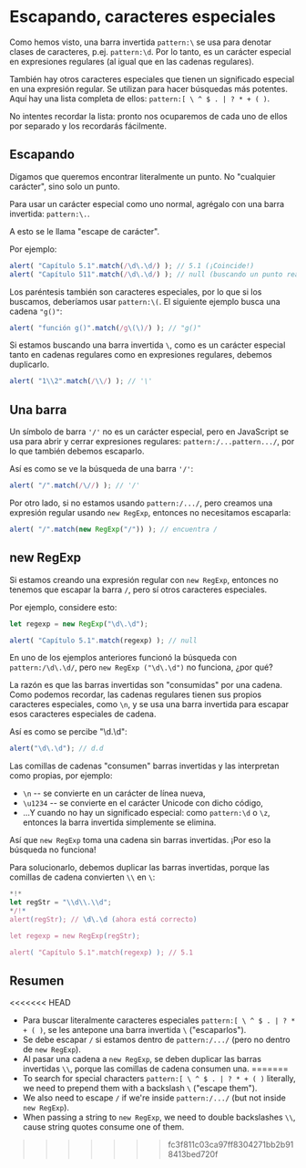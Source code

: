 
# Escapando, caracteres especiales

Como hemos visto, una barra invertida `pattern:\` se usa para denotar clases de caracteres, p.ej. `pattern:\d`. Por lo tanto, es un carácter especial en expresiones regulares (al igual que en las cadenas regulares).

También hay otros caracteres especiales que tienen un significado especial en una expresión regular. Se utilizan para hacer búsquedas más potentes. Aquí hay una lista completa de ellos: `pattern:[ \ ^ $ . | ? * + ( )`.

No intentes recordar la lista: pronto nos ocuparemos de cada uno de ellos por separado y los recordarás fácilmente.

## Escapando

Digamos que queremos encontrar literalmente un punto. No "cualquier carácter", sino solo un punto.

Para usar un carácter especial como uno normal, agrégalo con una barra invertida: `pattern:\.`.

A esto se le llama "escape de carácter".

Por ejemplo:
```js run
alert( "Capítulo 5.1".match(/\d\.\d/) ); // 5.1 (¡Coincide!)
alert( "Capítulo 511".match(/\d\.\d/) ); // null (buscando un punto real \.)
```

Los paréntesis también son caracteres especiales, por lo que si los buscamos, deberíamos usar `pattern:\(`. El siguiente ejemplo busca una cadena `"g()"`:

```js run
alert( "función g()".match(/g\(\)/) ); // "g()"
```

Si estamos buscando una barra invertida `\`, como es un carácter especial tanto en cadenas regulares como en expresiones regulares, debemos duplicarlo.

```js run
alert( "1\\2".match(/\\/) ); // '\'
```

## Una barra

Un símbolo de barra `'/'` no es un carácter especial, pero en JavaScript se usa para abrir y cerrar expresiones regulares: `pattern:/...pattern.../`, por lo que también debemos escaparlo.

Así es como se ve la búsqueda de una barra `'/'`:

```js run
alert( "/".match(/\//) ); // '/'
```

Por otro lado, si no estamos usando `pattern:/.../`, pero creamos una expresión regular usando `new RegExp`, entonces no necesitamos escaparla:

```js run
alert( "/".match(new RegExp("/")) ); // encuentra /
```

## new RegExp

Si estamos creando una expresión regular con `new RegExp`, entonces no tenemos que escapar la barra `/`, pero sí otros caracteres especiales.

Por ejemplo, considere esto:

```js run
let regexp = new RegExp("\d\.\d");

alert( "Capítulo 5.1".match(regexp) ); // null
```

En uno de los ejemplos anteriores funcionó la búsqueda con `pattern:/\d\.\d/`, pero `new RegExp ("\d\.\d")` no funciona, ¿por qué?

La razón es que las barras invertidas son "consumidas" por una cadena. Como podemos recordar, las cadenas regulares tienen sus propios caracteres especiales, como `\n`, y se usa una barra invertida para escapar esos caracteres especiales de cadena.

Así es como se percibe "\d\.\d\":

```js run
alert("\d\.\d"); // d.d
```

Las comillas de cadenas "consumen" barras invertidas y las interpretan como propias, por ejemplo:

- `\n` -- se convierte en un carácter de línea nueva,
- `\u1234` -- se convierte en el carácter Unicode con dicho código,
- ...Y cuando no hay un significado especial: como `pattern:\d` o `\z`, entonces la barra invertida simplemente se elimina.

Así que `new RegExp` toma una cadena sin barras invertidas. ¡Por eso la búsqueda no funciona!

Para solucionarlo, debemos duplicar las barras invertidas, porque las comillas de cadena convierten `\\` en `\`:

```js run
*!*
let regStr = "\\d\\.\\d";
*/!*
alert(regStr); // \d\.\d (ahora está correcto)

let regexp = new RegExp(regStr);

alert( "Capítulo 5.1".match(regexp) ); // 5.1
```

## Resumen

<<<<<<< HEAD
- Para buscar literalmente caracteres especiales `pattern:[ \ ^ $ . | ? * + ( )`, se les antepone una barra invertida `\` ("escaparlos").
- Se debe escapar `/` si estamos dentro de `pattern:/.../` (pero no dentro de `new RegExp`).
- Al pasar una cadena a `new RegExp`, se deben duplicar las barras invertidas `\\`, porque las comillas de cadena consumen una.
=======
- To search for special characters `pattern:[ \ ^ $ . | ? * + ( )` literally, we need to prepend them with a backslash `\` ("escape them").
- We also need to escape `/` if we're inside `pattern:/.../` (but not inside `new RegExp`).
- When passing a string to `new RegExp`, we need to double backslashes `\\`, cause string quotes consume one of them.
>>>>>>> fc3f811c03ca97ff8304271bb2b918413bed720f
